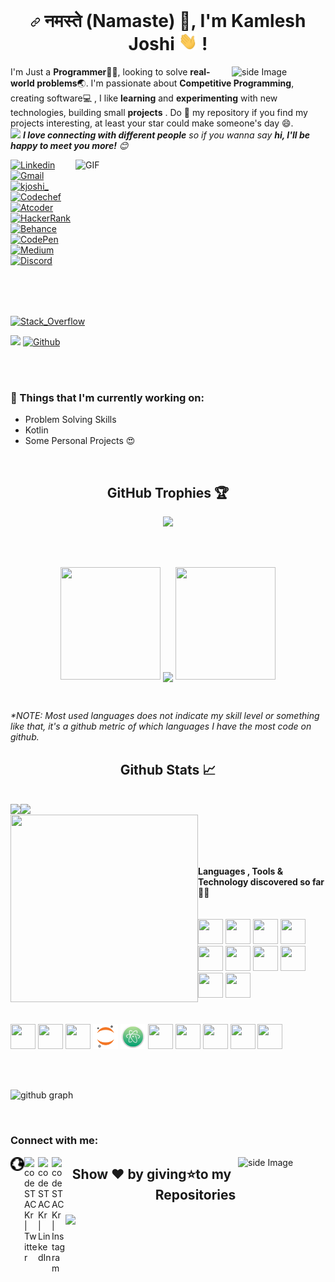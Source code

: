 <img src="https://github.com/kamleshjoshi8102/imgbot/blob/imgbot/header_.png" alt="" style="max-width:100%;">


<h1 align="center"><a id="user-content--नमस्ते-namaste-im-subhampreet-mohanty---" class="anchor" aria-hidden="true" href="#-नमस्ते-namaste-im-Kamlesh Joshi!---"><svg class="octicon octicon-link" viewBox="0 0 16 16" version="1.1" width="16" height="16" aria-hidden="true"><path fill-rule="evenodd" d="M7.775 3.275a.75.75 0 001.06 1.06l1.25-1.25a2 2 0 112.83 2.83l-2.5 2.5a2 2 0 01-2.83 0 .75.75 0 00-1.06 1.06 3.5 3.5 0 004.95 0l2.5-2.5a3.5 3.5 0 00-4.95-4.95l-1.25 1.25zm-4.69 9.64a2 2 0 010-2.83l2.5-2.5a2 2 0 012.83 0 .75.75 0 001.06-1.06 3.5 3.5 0 00-4.95 0l-2.5 2.5a3.5 3.5 0 004.95 4.95l1.25-1.25a.75.75 0 00-1.06-1.06l-1.25 1.25a2 2 0 01-2.83 0z"></path></svg></a> नमस्ते (Namaste) 🙏, I'm Kamlesh Joshi <a target="_blank" rel="noopener noreferrer" href="https://raw.githubusercontent.com/ABSphreak/ABSphreak/master/gifs/Hi.gif"><img src="https://raw.githubusercontent.com/ABSphreak/ABSphreak/master/gifs/Hi.gif" width="30px" style="max-width:100%;"></a> ! </h1>

<img src="https://github.com/kamleshjoshi8102/imgbot/blob/main/life_balance.gif" alt="side Image" align="right" width="150" height="auto" />




<!--Introduction -->
I'm Just a **Programmer**:man_technologist:, looking to solve **real-world problems**:earth_asia:. I'm passionate about **Competitive Programming**, creating software:computer: , I like **learning** and **experimenting** with new technologies, building small **projects** . Do :star2: my repository if you find my projects interesting, at least your star could make someone's day :smile:.
<br>
<img src="https://media.giphy.com/media/LnQjpWaON8nhr21vNW/giphy.gif" width="40"> <em><b>I love connecting with different people</b> so if you wanna say <b>hi, I'll be happy to meet you more!</b> :blush:</em>


<a target="_blank">
  <img align="right" height="250" width="400" alt="GIF" src="https://github.com/kamleshjoshi8102/imgbot/blob/main/image.gif">
</a>


<!-- Your badges -->
[![Linkedin](https://img.shields.io/badge/-Kamlesh_Joshi-blue?style=flat&logo=Linkedin&logoColor=white)](https://www.linkedin.com/in/kamlesh-joshi-a42467190/)
[![Gmail](https://img.shields.io/badge/-Kamlesh_Joshi-c14438?style=flat&logo=Gmail&logoColor=white)](mailto:j.kamlesh8102@gmail.com)
[![kjoshi_](https://cp-logo.vercel.app/codeforces/kjoshi_?logo=true)](https://codeforces.com/kjoshi_)
[![Codechef](https://cp-logo.vercel.app/codechef/kamleshjoshi?logo=true)](https://www.codechef.com/users/kamleshjoshi)
[![Atcoder](https://cp-logo.vercel.app/atcoder/kjoshi_?logo=true)](https://atcoder.jp/users/kjoshi_)
[![HackerRank](https://img.shields.io/badge/-Kamlesh_Joshi-islamicgreen?style=flat&logo=HackerRank&logoColor=black)](https://www.hackerrank.com/j_kamlesh8102)
[![Behance](https://img.shields.io/badge/-Kamlesh_Joshi-191919?style=flat&labelColor=191919&logo=behance&logoColor=white)](https://www.behance.net/kamleshjoshi3)
[![CodePen](https://img.shields.io/badge/-Kamlesh_Joshi-black?style=flat&logo=CodePen&logoColor=white)](https://codepen.io/kamleshjoshi55/pens/public)
[![Medium](https://img.shields.io/badge/-@Kamlesh_Joshi-black?style=flat&logo=Medium&logoColor=white)](https://medium.com/@j.kamlesh8102)
[![Discord](https://img.shields.io/badge/-Spyd3r-7289DA?style=flat&logo=Discord&logoColor=white)](https://discord.gg/sJzvPSM9yu)
[![Stack_Overflow](https://img.shields.io/badge/-Kamlesh_Joshi-orange?style=flat&logo=StackOverflow&logoColor=white)](https://stackoverflow.com/users/15597317/kamlesh-joshi)


<!-- Profile View Count and GitStats -->
![](https://komarev.com/ghpvc/?username=kamleshjoshi8102&style=flat)
[![Github](https://img.shields.io/badge/-Kamlesh_Joshi-black?style=flat&labelColor=black&logo=github&logoColor=white)](https://gitstats.me/kamleshjoshi8102)

<!-- gif Image -->

<br/>
<br/>



### 💼  Things that I'm currently working on: 
* Problem Solving Skills
* Kotlin
* Some Personal Projects 😍


<br/>


 <h2> <summary align="center">GitHub Trophies 🏆</summary></h2>
<p align="center">
  <a href="https://github-profile-trophy.vercel.app/?username=ryo-ma&theme=darkhub">
    <img src="https://github-profile-trophy.vercel.app/?username=kamleshjoshi8102&theme=gruvbox"/>
  </a>
</p>
<br/>


<br/>


<p align="center">
  <a>
   <img height="180" width="160" src="https://github.com/kamleshjoshi8102/imgbot/blob/main/left.png">
   <img align="center" src="https://github-readme-streak-stats.herokuapp.com/?user=kamleshjoshi8102&theme=dark&hide_border=true"/>
   <img height="180" width="160" src="https://github.com/kamleshjoshi8102/imgbot/blob/main/right.png">
</p>
<br/>  




<p>
<i>
*NOTE: Most used languages does not indicate my skill level or something like that, it's a github metric of which languages I have the most code on github.
</i>
</p>


<h2><summary align="center">Github Stats 📈</summary></h2>
<br/>  

<div>
<a href="https://readme-stats-cfgj2cxdy.vercel.app/api?username=kamleshjoshi8102&count_private=true&show_icons=true&theme=radical">
  <img  align="left" src="https://readme-stats-cfgj2cxdy.vercel.app/api?username=kamleshjoshi8102&count_private=true&show_icons=true&theme=radical" />
</a>
<a href="https://readme-stats-cfgj2cxdy.vercel.app/api/top-langs/?username=kamleshjoshi8102&hide=php&theme=radical">
  <img align="left" src="https://readme-stats-cfgj2cxdy.vercel.app/api/top-langs/?username=kamleshjoshi8102&hide=php&theme=radical" />
</a>
</div>








<br>
<img align="left" height="300" width="300" src="https://github.com/kamleshjoshi8102/imgbot/blob/main/cool2.gif">
<br/>
<br/><br/>
<br/>

**Languages , Tools & Technology discovered so far👨‍💻**  
<br/>
<br/>
<code><img height="40" width="40" src="https://upload.wikimedia.org/wikipedia/commons/thumb/5/5c/AWS_Simple_Icons_AWS_Cloud.svg/1280px-AWS_Simple_Icons_AWS_Cloud.svg.png"></code>
<code><img height="40" width="40" src="https://img.icons8.com/color/452/azure-1.png"></code>
<code><img height="40" width="40" src="https://www.gstatic.com/devrel-devsite/prod/v9d82702993bc22f782b7874a0f933b5e39c1f0889acab7d1fce0d6deb8e0f63d/cloud/images/favicons/onecloud/apple-icon.png"></code>
<code><img height="40" width="40" src="https://www.docker.com/sites/default/files/d8/2019-07/vertical-logo-monochromatic.png"></code>
<code><img height="40" width="40" src="https://provato-cdn.azureedge.net/www-provato/2020/11/kubernetes.png"></code>
<code><img height="40" width="40" src="https://upload.wikimedia.org/wikipedia/commons/thumb/2/24/Ansible_logo.svg/1200px-Ansible_logo.svg.png"></code>
<code><img height="40" width="40" src="https://www.flaticon.com/svg/static/icons/svg/1216/1216733.svg"></code>
<code><img height="40" width="40" src="https://cdn.iconscout.com/icon/free/png-256/css-131-722685.png"></code>
<code><img height="40" width="40" src="https://provato-cdn.azureedge.net/www-provato/2020/11/kubernetes.png"></code>
<code><img height="40" width="40" src="https://upload.wikimedia.org/wikipedia/commons/thumb/2/24/Ansible_logo.svg/1200px-Ansible_logo.svg.png"></code>
#
<code><img height="40" width="40" src="https://upload.wikimedia.org/wikipedia/commons/thumb/3/3f/Git_icon.svg/1024px-Git_icon.svg.png"></code>
<code><img height="40" width="40" src="http://pngimg.com/uploads/github/github_PNG72.png"></code>
<code><img height="40" width="40" src="https://cdn.freebiesupply.com/logos/thumbs/2x/hadoop-logo.png"></code>
<code><img height="40" width="40" src="https://raw.githubusercontent.com/github/explore/80688e429a7d4ef2fca1e82350fe8e3517d3494d/topics/jupyter-notebook/jupyter-notebook.png"></code>
<code><img height="40" width="40" src="https://raw.githubusercontent.com/github/explore/80688e429a7d4ef2fca1e82350fe8e3517d3494d/topics/atom/atom.png"></code>
<code><img height="40" width="40" src="https://upload.wikimedia.org/wikipedia/commons/thumb/9/9a/Visual_Studio_Code_1.35_icon.svg/1024px-Visual_Studio_Code_1.35_icon.svg.png"></code>
<code><img height="40" width="40" src="https://upload.wikimedia.org/wikipedia/commons/thumb/9/9f/Vimlogo.svg/544px-Vimlogo.svg.png"></code>
<code><img height="40" width="40" src="https://avatars.githubusercontent.com/u/33972111?s=280&v=4"></code>
<code><img height="40" width="40" src="https://upload.wikimedia.org/wikipedia/commons/f/fc/Eucalyp-Deus_Linux.png"></code>
<code><img height="40" width="40" src="https://cdn.iconscout.com/icon/free/png-512/mongodb-3-1175138.png"></code>
<br>
<br>


<br>

![github graph](https://activity-graph.herokuapp.com/graph?username=kamleshjoshi8102&theme=react-dark)

<br/>


### Connect with me:

[<img align="left" alt="codeSTACKr.com" width="22px" src="https://raw.githubusercontent.com/iconic/open-iconic/master/svg/globe.svg" />][website]
[<img align="left" alt="codeSTACKr | Twitter" width="22px" src="https://cdn.jsdelivr.net/npm/simple-icons@v3/icons/twitter.svg" />][twitter]
[<img align="left" alt="codeSTACKr | LinkedIn" width="22px" src="https://cdn.jsdelivr.net/npm/simple-icons@v3/icons/linkedin.svg" />][linkedin]
[<img align="left" alt="codeSTACKr | Instagram" width="22px" src="https://cdn.jsdelivr.net/npm/simple-icons@v3/icons/instagram.svg" />][instagram]



<img src="https://github.com/kamleshjoshi8102/imgbot/blob/imgbot/skull.gif" alt="side Image" align="right" width="140" height="auto" />



<h2 align="center">Show ❤ by giving⭐to my Repositories</h2>

<img align="center" src="https://camo.githubusercontent.com/8a62832e63280fea0fb40250e8063ca88631b3edd9f0eed782390e1cbd82dd6c/68747470733a2f2f6769746875622d726561646d652d73746174732e76657263656c2e6170702f6170692f70696e2f3f757365726e616d653d536879616d5072617665656e53696e6768267265706f3d576561746865722d466f7265636173742d417070267468656d653d7261646963616c" data-canonical-src="https://github-readme-stats.vercel.app/api/pin/?username=kamleshjoshi8102&amp;repo=Codeforces_Practice-App&amp;theme=radical" style="max-width:100%;">




[website]: https://spyd3r.hashnode.dev/
[twitter]: https://twitter.com/spyd3r17
[instagram]: https://instagram.com/kamlesh_joshi_55
[linkedin]: https://www.linkedin.com/in/kamlesh-joshi-a42467190/
